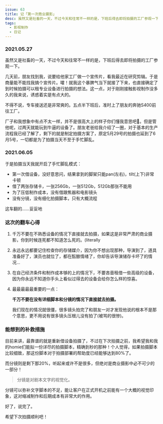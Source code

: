```yaml
---
issue: 63
title: 记「第一次商业摄影」
desc: 虽然又是社畜的一天，不过今天和往常不一样的是，下班后得去即将拍摄的工厂参观一下
tags:
  - 影视制作
  - 日记
---
```


### 2021.05.27

虽然又是社畜的一天，不过今天和往常不一样的是，下班后得去即将拍摄的工厂参观一下。

几天前，朋友找到我，说要给他家工厂做一个宣传片，看我最近在研究剪辑。于是商量能不能找我搞个宣传片。嚯！就我这个暴脾气当下就接了下来，也直接确定了到时候拍摄可以租专业设备进行拍摄的想法。这一点，对于刚刚接触影视制作没多久的我来说，诱惑着实是有点大的。

不得不说，专车接送还是非常爽的。五点半下班后，准时上了朋友的奔驰S400前往工厂。

厂子和我想象中有点不太一样，并不是很高大上的样子你们懂我意思吧🌝。但是管他呢，过两天就能玩到牛逼的设备了。朋友老爸给我介绍了一圈，对于基本的生产流程我已经了解了，剩下的就是制定拍摄方案了，原定5月29号的拍摄也延到了6月5号，一切都是为了拍摄当天不至于手忙脚乱。

### 2021.06.05

于是拍摄当天我就开启了手忙脚乱模式：

- 第一次借设备，没好意思问，结果拿到的脚架只能pan(左右)，tilt(上下)非常卡顿
- 借了两张存储卡，一张256Gb，一张512Gb，512Gb那张不能用
- 为了压低制作成本，没有借跟焦器和电影镜头
- 没有分镜，没有细化拍摄脚本，只有大概流程

这车翻的……妥妥地

### 这次的翻车心得

1. 千万不要在不熟悉设备的情况下直接就去拍摄，如果这是非常严肃的商业摄影，你到时候连死都不知道怎么死的。(literally
2. 永远永远都要记住检查你的存储媒介，因为你不想出现那种，导演到了，道具准备好了，演员也就位了，都在酝酿情绪了，你却告诉导演储存卡坏了的情况...
3. 在自己经济条件和制作成本够的上的情况下，不要吝啬租借一些高级的设备，因为你永远不知道你手头上看似过得去的设备会给你怎么样的惊喜。
4. 最最最最最重要的一点：

    **千万不要在没有详细脚本和分镜的情况下直接就去拍摄。**

    我们现在的情况就很僵，很多镜头拍完了和朋友一对才发现他说的根本不是那个意思，更不用说有很多镜头压根儿没有拍了(被骂的很惨)。

### 能想到的补救措施

目前来讲，最靠谱的就是重新借设备拍摄了，不过在下次拍摄之前，我希望我和我的homie们能拟一份详尽的拍摄脚本，精确到秒的那种！个人觉得，如果拍摄脚本比较细致，那这份脚本对于拍摄部署的帮助度已经能够达到80%了。

而分镜则是剩下那20%，听起来或许不是很多，但绝对是商业摄影中必不可少的一部分！

> 分镜是对剧本文字的视觉化。

分镜可以弥补文字脚本的不足，能让客户在正式开机之前能有一个大概的视觉印象，这对缩减制作和后期成本有非常大的作用。

好了，说完了。

希望下次拍摄顺利吧！